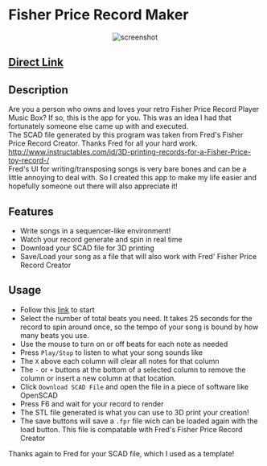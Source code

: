 # Fisher Price Record Maker
<p align='center'>
<image src='https://user-images.githubusercontent.com/90714216/211920877-1a1ac662-6124-4c8f-9a1d-8d285b54946c.png' alt="screenshot"/>
</p>

  ## [Direct Link](https://chriskurz098.github.io/Fisher-Price-Record-maker/)

 
## Description
Are you a person who owns and loves your retro Fisher Price Record Player Music Box? If so, this is the app for you. This was an idea I had that fortunately someone else came up with and executed.  
The SCAD file generated by this program was taken from Fred's Fisher Price Record Creator. Thanks Fred for all your hard work.  
 http://www.instructables.com/id/3D-printing-records-for-a-Fisher-Price-toy-record-/  
 Fred's UI for writing/transposing songs is very bare bones and can be a little annoying to deal with. So I created this app to make my life easier and hopefully someone out there will also appreciate it!
 
 ## Features
 - Write songs in a sequencer-like environment!
 - Watch your record generate and spin in real time
 - Download your SCAD file for 3D printing
 - Save/Load your song as a file that will also work with Fred' Fisher Price Record Creator
 
 ## Usage
 - Follow this [link](https://chriskurz098.github.io/Fisher-Price-Record-maker/) to start
- Select the number of total beats you need. It takes 25 seconds for the record to spin around once, so the tempo of your song is bound by how many beats you use.
- Use the mouse to turn on or off beats for each note as needed
- Press ```Play/Stop``` to listen to what your song sounds like
- The ```X``` above each column will clear all notes for that column
- The ```-``` or ```+``` buttons at the bottom of a selected column to remove the column or insert a new column at that location.
- Click ```Download SCAD File``` and open the file in a piece of software like OpenSCAD
- Press F6 and wait for your record to render
- The STL file generated is what you can use to 3D print your creation!
- The save buttons will save a ```.fpr``` file wich can be loaded again with the load button. This file is compatable with Fred's Fisher Price Record Creator


Thanks again to Fred for your SCAD file, which I used as a template!

